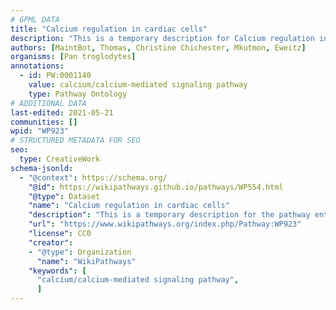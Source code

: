 ```yaml
---
# GPML DATA
title: "Calcium regulation in cardiac cells"
description: "This is a temporary description for Calcium regulation in cardiac cells"
authors: [MaintBot, Thomas, Christine Chichester, Mkutmon, Eweitz]
organisms: [Pan troglodytes]
annotations:
  - id: PW:0001140
    value: calcium/calcium-mediated signaling pathway
    type: Pathway Ontology
# ADDITIONAL DATA
last-edited: 2021-05-21
communities: []
wpid: "WP923"
# STRUCTURED METADATA FOR SEO
seo:
  type: CreativeWork
schema-jsonld:
  - "@context": https://schema.org/
    "@id": https://wikipathways.github.io/pathways/WP554.html
    "@type": Dataset
    "name": "Calcium regulation in cardiac cells"
    "description": "This is a temporary description for the pathway entitled: Calcium regulation in cardiac cells"
    "url": "https://www.wikipathways.org/index.php/Pathway:WP923"
    "license": CC0
    "creator":
    - "@type": Organization
      "name": "WikiPathways"
    "keywords": [
      "calcium/calcium-mediated signaling pathway",
      ]
---
```

